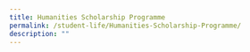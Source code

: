 ```yaml
---
title: Humanities Scholarship Programme
permalink: /student-life/Humanities-Scholarship-Programme/
description: ""
---
```

